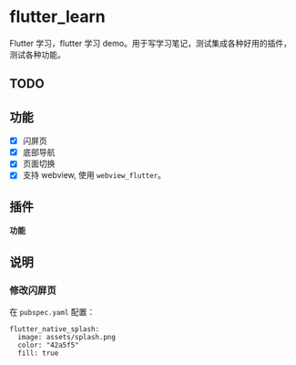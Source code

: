 # flutter_learn

Flutter 学习，flutter 学习 demo。用于写学习笔记，测试集成各种好用的插件，测试各种功能。

## TODO

## 功能

- [x] 闪屏页
- [x] 底部导航
- [x] 页面切换
- [x] 支持 webview, 使用 `webview_flutter`。

## 插件

**功能**


## 说明

### 修改闪屏页

在 `pubspec.yaml` 配置：

```
flutter_native_splash:
  image: assets/splash.png
  color: "42a5f5"
  fill: true
```

